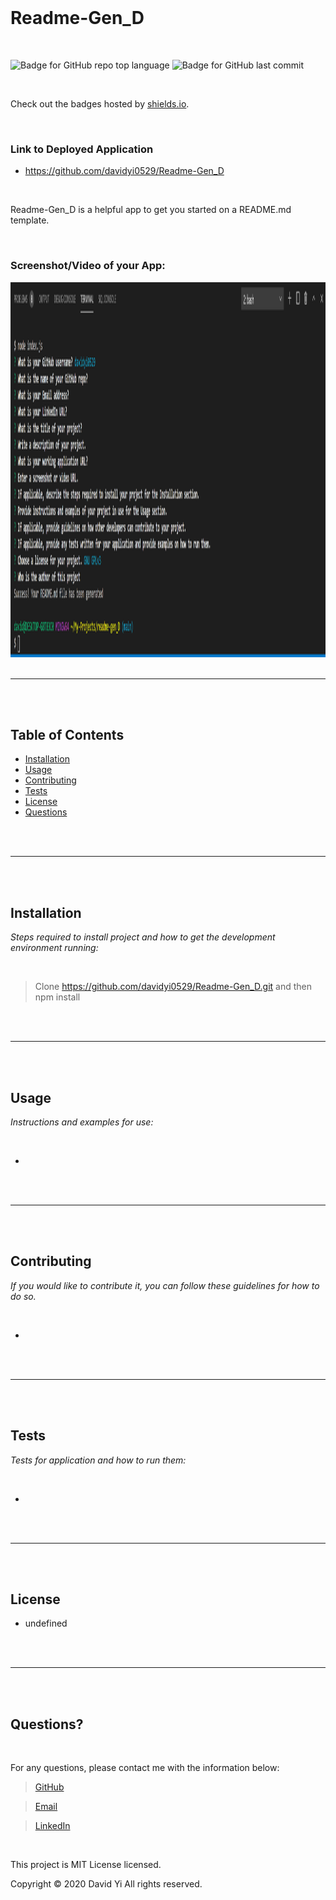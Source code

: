 <br />

# Readme-Gen_D
    
<br />

![Badge for GitHub repo top language](https://img.shields.io/github/languages/top/davidyi0529/Readme-Gen_D?style=flat&logo=appveyor) ![Badge for GitHub last commit](https://img.shields.io/github/last-commit/davidyi0529/Readme-Gen_D?style=flat&logo=appveyor)

<br /> 

Check out the badges hosted by [shields.io](https://shields.io/).

<br /> 

### Link to Deployed Application
- https://github.com/davidyi0529/Readme-Gen_D

<br />

Readme-Gen_D is a helpful app to get you started on a README.md template.

<br />

### Screenshot/Video of your App:

<img src="https://github.com/davidyi0529/Readme-Gen_D/blob/main/Assets/Application.png?raw=true" width="1275" height="600">

<br />
<br />

---

<br />
<br />

## Table of Contents

- [Installation](#installation)
- [Usage](#usage)
- [Contributing](#contributing)
- [Tests](#tests)
- [License](#license)
- [Questions](#questions)

<br />
<br />

---

<br />
<br />

## Installation

*Steps required to install project and how to get the development environment running:*

<br />

> Clone https://github.com/davidyi0529/Readme-Gen_D.git and then npm install



<br />
<br />

---

<br />
<br />

## Usage

*Instructions and examples for use:*

<br />

- 


<br />
<br />

---

<br />
<br />

## Contributing

*If you would like to contribute it, you can follow these guidelines for how to do so.*

<br />

- 


<br />
<br />

---

<br />
<br />

## Tests

*Tests for application and how to run them:*

<br />

- 


<br />
<br />

---

<br />
<br />

## License

- undefined


<br />
<br />

---

<br />
<br />

## Questions?

<br />
    
For any questions, please contact me with the information below:
   
> <a href="Readme-Gen_D" target="_blank">GitHub</a> 

> <a href="david.yi.0529@gmail.com" target="_blank">Email</a> 

> <a href="www.linkedin.com/in/davidyi0529" target="_blank">LinkedIn</a>

<br />

This project is MIT License licensed.

Copyright &copy; 2020 David Yi All rights reserved.